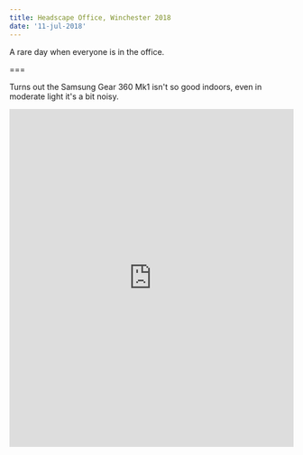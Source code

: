 ```yaml
---
title: Headscape Office, Winchester 2018
date: '11-jul-2018'
---
```


A rare day when everyone is in the office.

===



Turns out the Samsung Gear 360 Mk1 isn't so good indoors, even in moderate light it's a bit noisy.

<iframe width="100%" height="600" style="width: 100%; height: 600px; border: none;" frameborder="0" allow="vr,gyroscope,accelerometer,fullscreen" scrolling="no" allowfullscreen="true" style="max-width: 100%;" src="https://kuula.co/share/7PFWs?fs=1&vr=0&thumbs=1&hideinst=1&chromeless=0&logo=0"></iframe>
